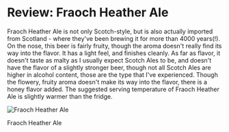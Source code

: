 Review: Fraoch Heather Ale
==========================

Fraoch Heather Ale is not only Scotch-style, but is also actually imported from Scotland - where they've been brewing it for more than 4000 years(!). On the nose, this beer is fairly fruity, though the aroma doesn't really find its way into the flavor. It has a light feel, and finishes cleanly. As far as flavor, it doesn't taste as malty as I usually expect Scotch Ales to be, and doesn't have the flavor of a slightly stronger beer, though not all Scotch Ales are higher in alcohol content, those are the type that I've experienced. Though the flowery, fruity aroma doesn't make its way into the flavor, there is a honey flavor added. The suggested serving temperature of Fraoch Heather Ale is slightly warmer than the fridge.

![Fraoch Heather Ale](http://www.panel-creations.com/varsity_brew/wp-content/uploads/2009/06/0610091630-300x225.jpg "Fraoch Heather Ale")

Fraoch Heather Ale